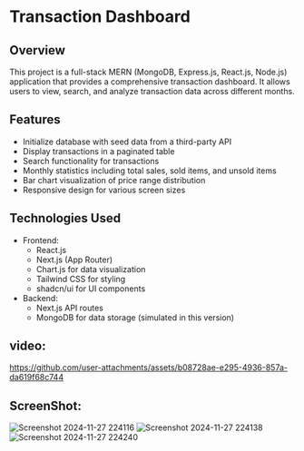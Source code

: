 # Transaction Dashboard

## Overview

This project is a full-stack MERN (MongoDB, Express.js, React.js, Node.js) application that provides a comprehensive transaction dashboard. It allows users to view, search, and analyze transaction data across different months.

## Features

- Initialize database with seed data from a third-party API
- Display transactions in a paginated table
- Search functionality for transactions
- Monthly statistics including total sales, sold items, and unsold items
- Bar chart visualization of price range distribution
- Responsive design for various screen sizes

## Technologies Used

- Frontend:
  - React.js
  - Next.js (App Router)
  - Chart.js for data visualization
  - Tailwind CSS for styling
  - shadcn/ui for UI components
- Backend:
  - Next.js API routes
  - MongoDB for data storage (simulated in this version)

## video:
https://github.com/user-attachments/assets/b08728ae-e295-4936-857a-da619f68c744

## ScreenShot:
![Screenshot 2024-11-27 224116](https://github.com/user-attachments/assets/8d87e9a6-bf53-4933-be67-92a42fbd9253)
![Screenshot 2024-11-27 224138](https://github.com/user-attachments/assets/aa7a00da-5c13-45c6-a509-239c65ac97f1)
![Screenshot 2024-11-27 224240](https://github.com/user-attachments/assets/92e8f0f5-6f3e-4a9d-b21a-5fd88e8d3178)

